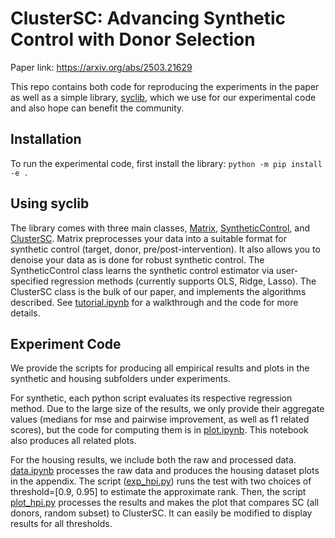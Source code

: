# ClusterSC: Advancing Synthetic Control with Donor Selection
Paper link: https://arxiv.org/abs/2503.21629

This repo contains both code for reproducing the experiments in the paper as well as a simple library, [syclib](syclib), which we use for our experimental code and also hope can benefit the community.

## Installation
To run the experimental code, first install the library:
```python -m pip install -e .```

## Using syclib
The library comes with three main classes, [Matrix](syclib/matrix.py), [SyntheticControl](syclib/synthetic_control.py), and [ClusterSC](syclib/cluster/cluster_sc.py). Matrix preprocesses your data into a suitable format for synthetic control (target, donor, pre/post-intervention). It also allows you to denoise your data as is done for robust synthetic control. The SyntheticControl class learns the synthetic control estimator via user-specified regression methods (currently supports OLS, Ridge, Lasso). The ClusterSC class is the bulk of our paper, and implements the algorithms described. See [tutorial.ipynb](tutorial.ipynb) for a walkthrough and the code for more details.

## Experiment Code
We provide the scripts for producing all empirical results and plots in the synthetic and housing subfolders under experiments. 

For synthetic, each python script evaluates its respective regression method. Due to the large size of the results, we only provide their aggregate values (medians for mse and pairwise improvement, as well as f1 related scores), but the code for computing them is in [plot.ipynb](experiments/synthetic/plot.ipynb). This notebook also produces all related plots.

For the housing results, we include both the raw and processed data. [data.ipynb](experiments/housing/data.ipynb) processes the raw data and produces the housing dataset plots in the appendix. The script ([exp_hpi.py](experiments/housing/exp_hpi.py)) runs the test with two choices of threshold=[0.9, 0.95] to estimate the approximate rank. Then, the script [plot_hpi.py](experiments/housing/exp_hpi.py) processes the results and makes the plot that compares SC (all donors, random subset) to ClusterSC. It can easily be modified to display results for all thresholds.
